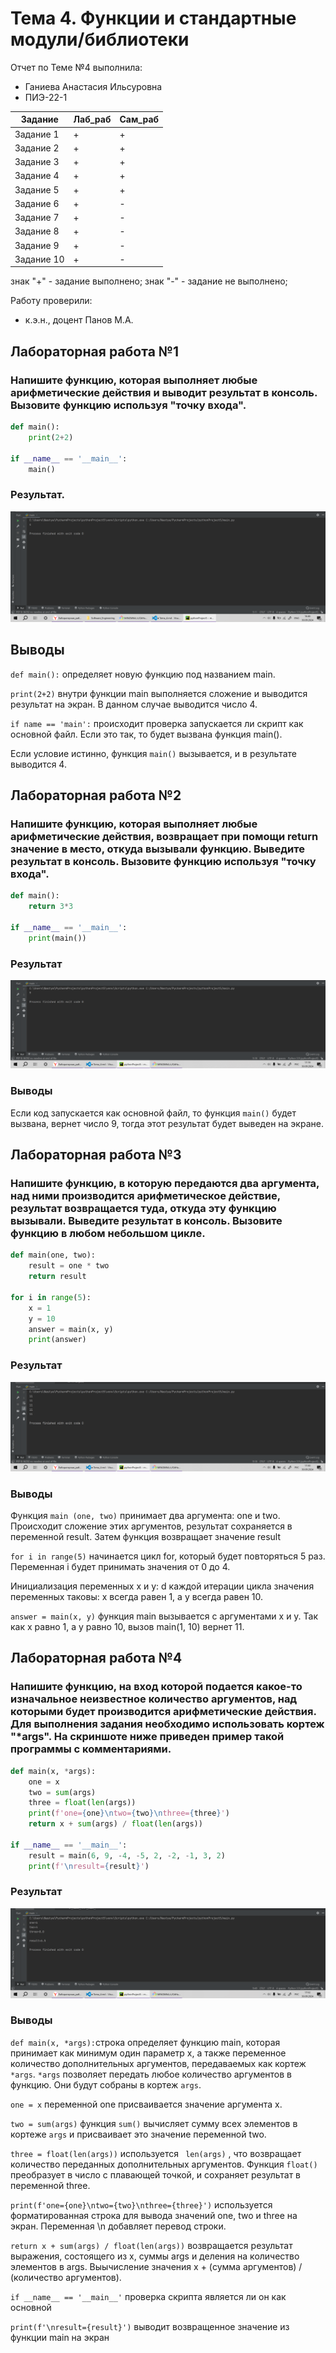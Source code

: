 # Тема 4. Функции и стандартные модули/библиотеки
Отчет по Теме №4 выполнила:
- Ганиева Анастасия Ильсуровна
- ПИЭ-22-1

| Задание | Лаб_раб | Сам_раб |
| ------ | ------ | ------ |
| Задание 1 | + | + |
| Задание 2 | + | + |
| Задание 3 | + | + |
| Задание 4 | + | + |
| Задание 5 | + | + |
| Задание 6 | + | - |
| Задание 7 | + | - |
| Задание 8 | + | - |
| Задание 9 | + | - |
| Задание 10 | + | - |

знак "+" - задание выполнено; знак "-" - задание не выполнено;

Работу проверили:
- к.э.н., доцент Панов М.А.

## Лабораторная работа №1
### Напишите функцию, которая выполняет любые арифметические действия и выводит результат в консоль. Вызовите функцию используя "точку входа".

```python
def main():
    print(2+2)

if __name__ == '__main__':
    main()
```

### Результат.

![Меню](https://github.com/GanievaAnastasiia/Software_Engineering/blob/Тема_4/images4/4.png)

## Выводы

`def main():` определяет новую функцию под названием main.

`print(2+2)` внутри функции main выполняется сложение и выводится результат на экран. В данном случае выводится число 4.

`if name == 'main':` происходит проверка запускается ли скрипт как основной файл. Если это так, то будет вызвана функция main().    

Если условие истинно, функция `main()` вызывается, и в результате выводится 4.

## Лабораторная работа №2
### Напишите функцию, которая выполняет любые арифметические действия, возвращает при помощи return значение в место, откуда вызывали функцию. Выведите результат в консоль. Вызовите функцию используя "точку входа".

```python
def main():
    return 3*3

if __name__ == '__main__':
    print(main())
```

### Результат

![Меню](https://github.com/GanievaAnastasiia/Software_Engineering/blob/Тема_4/images4/41.png)

### Выводы

Если код запускается как основной файл, то функция `main()` будет вызвана, вернет число 9, тогда этот результат будет выведен на экране.

## Лабораторная работа №3
### Напишите функцию, в которую передаются два аргумента, над ними производится арифметическое действие, результат возвращается туда, откуда эту функцию вызывали. Выведите результат в консоль. Вызовите функцию в любом небольшом цикле.

```python
def main(one, two):
    result = one * two
    return result

for i in range(5):
    x = 1
    y = 10
    answer = main(x, y)
    print(answer)
```

### Результат

![Меню](https://github.com/GanievaAnastasiia/Software_Engineering/blob/Тема_4/images4/42.png)

### Выводы

Функция `main (one, two)` принимает два аргумента: one и two. Происходит сложение этих аргументов, результат сохраняется в переменной result. Затем функция возвращает значение result 

`for i in range(5)` начинается цикл for, который будет повторяться 5 раз. Переменная i будет принимать значения от 0 до 4.

Инициализация переменных x и y: d каждой итерации цикла значения переменных таковы: x всегда равен 1, а y всегда равен 10.

`answer = main(x, y)` функция main вызывается с аргументами x и y. Так как x равно 1, а y равно 10, вызов main(1, 10) вернет 11.

## Лабораторная работа №4
### Напишите функцию, на вход которой подается какое-то изначальное неизвестное количество аргументов, над которыми будет производится арифметические действия. Для выполнения задания необходимо использовать кортеж "*args". На скриншоте ниже приведен пример такой программы с комментариями.

```python
def main(x, *args):
    one = x
    two = sum(args)
    three = float(len(args))
    print(f'one={one}\ntwo={two}\nthree={three}')
    return x + sum(args) / float(len(args))

if __name__ == '__main__':
    result = main(6, 9, -4, -5, 2, -2, -1, 3, 2)
    print(f'\nresult={result}')
```

### Результат

![Меню](https://github.com/GanievaAnastasiia/Software_Engineering/blob/Тема_4/images4/43.png)

### Выводы

`def main(x, *args):`строка определяет функцию main, которая принимает как минимум один параметр x, а также переменное количество дополнительных аргументов, передаваемых как кортеж `*args`. `*args` позволяет передать любое количество аргументов в функцию. Они будут собраны в кортеж `args`.

`one = x` переменной one присваивается значение аргумента x. 

`two = sum(args)` функция `sum()` вычисляет сумму всех элементов в кортеже `args` и присваивает это значение переменной two.

`three = float(len(args))` используется ` len(args)` , что возвращает количество переданных дополнительных аргументов. Функция `float()` преобразует в число с плавающей точкой, и сохраняет результат в переменной three.

`print(f'one={one}\ntwo={two}\nthree={three}')` используется форматированная строка для вывода значений one, two и three на экран. Переменная \n добавляет перевод строки.

`return x + sum(args) / float(len(args))` возвращается результат выражения, состоящего из x, суммы args и деления на количество элементов в args. Выычисление значения x + (сумма аргументов) / (количество аргументов).

`if __name__ == '__main__'` проверка скрипта является ли он как основной

`print(f'\nresult={result}')` выводит возвращенное значение из функции main на экран




